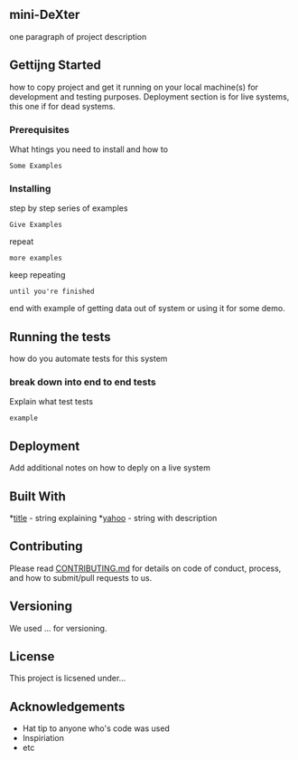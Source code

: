 ## mini-DeXter

one paragraph of project description

## Gettijng Started

how to copy project and get it running on your local machine(s) for development
and testing purposes. Deployment section is for live systems, this one if for
dead systems.

### Prerequisites

What htings you need to install and how to

```
Some Examples
```

### Installing
step by step series of examples
```
Give Examples
```
repeat

```
more examples
```
keep repeating
```
until you're finished
```
end with example of getting data out of system or using it for some demo.

## Running the tests
how do you automate tests for this system

### break down into end to end tests
Explain what test tests
```
example
```

## Deployment
Add additional notes on how to deply on a live system
## Built With

*[title](www.google.com) - string explaining
*[yahoo](www.yahoo.com) - string with description

## Contributing
Please read [CONTRIBUTING.md](www.google.com) for details on code of conduct,
process, and how to submit/pull requests to us.

## Versioning

We used ... for versioning.

## License
This project is licsened under...

## Acknowledgements
* Hat tip to anyone who's code was used
* Inspiriation
* etc

